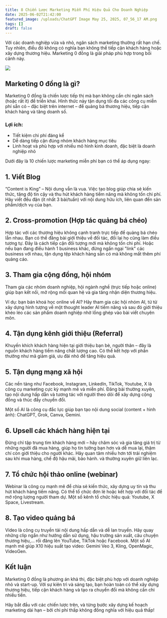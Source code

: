 ```yaml
---
title: 8 Chiến Lược Marketing Miễn Phí Hiệu Quả Cho Doanh Nghiệp
date: 2025-06-02T21:42:00
featured_image: /uploads/ChatGPT Image May 25, 2025, 07_56_17 AM.png
tags: []
draft: false
---
```

Với các doanh nghiệp vừa và nhỏ, ngân sách marketing thường rất hạn chế. Tuy nhiên, điều đó không có nghĩa bạn không thể tiếp cận khách hàng hoặc xây dựng thương hiệu. Marketing 0 đồng là giải pháp phù hợp trong bối cảnh này.

![](/uploads/ad5624b0-8d30-45e1-b307-6425b822936b.png)

## **Marketing 0 đồng là gì?**

Marketing 0 đồng là chiến lược tiếp thị mà bạn không cần chi ngân sách (hoặc rất ít) để triển khai. Hình thức này tận dụng tối đa các công cụ miễn phí sẵn có – đặc biệt trên internet – để quảng bá thương hiệu, tiếp cận khách hàng và tăng doanh số.

### Lợi ích:

- Tiết kiệm chi phí đáng kể
- Dễ dàng tiếp cận đúng nhóm khách hàng mục tiêu
- Linh hoạt và phù hợp với nhiều mô hình kinh doanh, đặc biệt là doanh nghiệp nhỏ

Dưới đây là 10 chiến lược marketing miễn phí bạn có thể áp dụng ngay:

## 1. Viết Blog

“Content is King” – Nội dung vẫn là vua. Việc tạo blog giúp chia sẻ kiến thức, tăng độ tin cậy và thu hút khách hàng tiềm năng mà không tốn chi phí. Hãy viết đều đặn (ít nhất 3 bài/tuần) với nội dung hữu ích, liên quan đến sản phẩm/dịch vụ của bạn.

## 2. Cross-promotion (Hợp tác quảng bá chéo)

Hợp tác với các thương hiệu không cạnh tranh trực tiếp để quảng bá chéo lẫn nhau. Bạn có thể đăng bài giới thiệu về đối tác, đổi lại họ cũng làm điều tương tự. Đây là cách tiếp cận đối tượng mới mà không tốn chi phí. Hoặc nếu bạn đang điều hành 1 business khác, đừng ngần ngại "link" các business với nhau, tận dụng tệp khách hàng sẵn có mà không mất thêm phí quảng cáo. 

## 3. Tham gia cộng đồng, hội nhóm

Tham gia các nhóm doanh nghiệp, hội ngành nghề (trực tiếp hoặc online) giúp bạn kết nối, mở rộng mối quan hệ và gia tăng nhận diện thương hiệu.

Ví dụ: bạn bán khoá học online về AI? Hãy tham gia các hội nhóm AI, từ từ xây dựng hình tượng về một thought leader AI tiềm năng và sau đó giới thiệu khéo léo các sản phẩm doanh nghiệp nhờ lồng ghép vào bài viết chuyên môn. 

## 4. Tận dụng kênh giới thiệu (Referral)

Khuyến khích khách hàng hiện tại giới thiệu bạn bè, người thân – đây là nguồn khách hàng tiềm năng chất lượng cao. Có thể kết hợp với phần thưởng như mã giảm giá, ưu đãi nhỏ để tăng hiệu quả.

## 5. Tận dụng mạng xã hội

Các nền tảng như Facebook, Instagram, LinkedIn, TikTok, Youtube, X là công cụ marketing cực kỳ mạnh mẽ và miễn phí. Đăng bài thường xuyên, tạo nội dung hấp dẫn và tương tác với người theo dõi để xây dựng cộng đồng và thúc đẩy chuyển đổi.

Một số AI là công cụ đắc lực giúp bạn tạo nội dung social (content + hình ảnh): ChatGPT, Grok, Canva, Gemini. 

## 6. Upsell các khách hàng hiện tại

Đừng chỉ tập trung tìm khách hàng mới – hãy chăm sóc và gia tăng giá trị từ những người đã mua hàng, giúp họ tin tưởng bạn hơn và dễ mua lại, thậm chí còn giới thiệu cho người khác. Hãy quan tâm nhiều hơn tới trải nghiệm sau khi mua hàng, chế độ hậu mãi, bảo hành. và thường xuyên giữ liên lạc.

## 7. Tổ chức hội thảo online (webinar)

Webinar là công cụ mạnh mẽ để chia sẻ kiến thức, xây dựng uy tín và thu hút khách hàng tiềm năng. Có thể tổ chức đơn lẻ hoặc kết hợp với đối tác để mở rộng lượng người tham dự. Một số kênh tổ chức hiệu quả: Youtube, X Space, Livestream. 

## 8. Tạo video quảng bá

Video là công cụ truyền tải nội dung hấp dẫn và dễ lan truyền. Hãy quay những clip ngắn như hướng dẫn sử dụng, hậu trường sản xuất, câu chuyện thương hiệu,... rồi đăng lên YouTube, TikTok hoặc Facebook. Một số AI mạnh mẽ giúp X10 hiệu suất tạo video: Gemini Veo 3, Kling, OpenMagic, VideoGen. 

## Kết luận

Marketing 0 đồng là phương án khả thi, đặc biệt phù hợp với doanh nghiệp nhỏ và start-up. Với sự kiên trì và sáng tạo, bạn hoàn toàn có thể xây dựng thương hiệu, tiếp cận khách hàng và tạo ra chuyển đổi mà không cần chi nhiều tiền.

Hãy bắt đầu với các chiến lược trên, và từng bước xây dựng kế hoạch marketing dài hạn – bởi chi phí thấp không đồng nghĩa với hiệu quả thấp!

